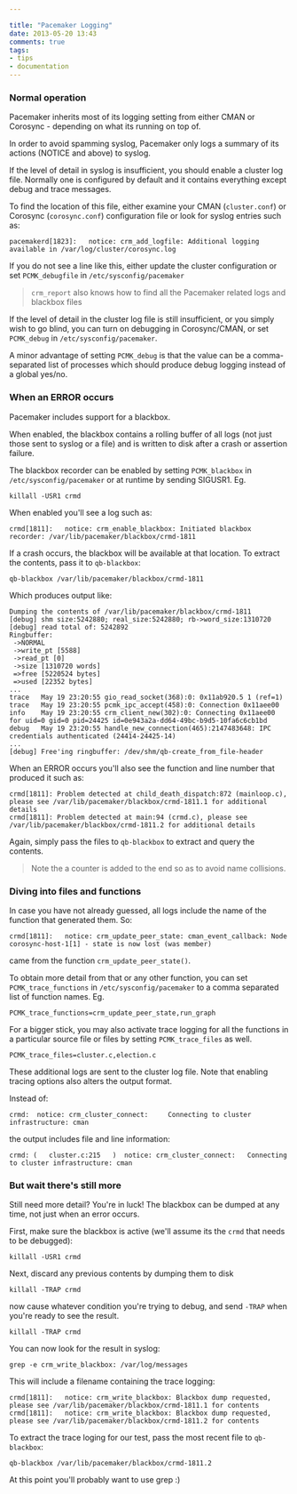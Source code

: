 ```yaml
---

title: "Pacemaker Logging"
date: 2013-05-20 13:43
comments: true
tags:
- tips
- documentation
---
```


### Normal operation

Pacemaker inherits most of its logging setting from either CMAN or
Corosync - depending on what its running on top of.

In order to avoid spamming syslog, Pacemaker only logs a summary of
its actions (NOTICE and above) to syslog.

If the level of detail in syslog is insufficient, you should enable a
cluster log file.  Normally one is configured by default and it
contains everything except debug and trace messages.

To find the location of this file, either examine your CMAN
(`cluster.conf`) or Corosync (`corosync.conf`) configuration file or
look for syslog entries such as:

    pacemakerd[1823]:   notice: crm_add_logfile: Additional logging available in /var/log/cluster/corosync.log

If you do not see a line like this, either update the cluster
configuration or set `PCMK_debugfile` in `/etc/sysconfig/pacemaker`

> `crm_report` also knows how to find all the Pacemaker related logs
> and blackbox files

If the level of detail in the cluster log file is still insufficient,
or you simply wish to go blind, you can turn on debugging in
Corosync/CMAN, or set `PCMK_debug` in `/etc/sysconfig/pacemaker`.

A minor advantage of setting `PCMK_debug` is that the value can be a
comma-separated list of processes which should produce debug logging
instead of a global yes/no.

### When an ERROR occurs

Pacemaker includes support for a blackbox.

When enabled, the blackbox contains a rolling buffer of all logs (not
just those sent to syslog or a file) and is written to disk after a
crash or assertion failure.

The blackbox recorder can be enabled by setting `PCMK_blackbox` in
`/etc/sysconfig/pacemaker` or at runtime by sending SIGUSR1. Eg.

    killall -USR1 crmd

When enabled you'll see a log such as:

    crmd[1811]:   notice: crm_enable_blackbox: Initiated blackbox recorder: /var/lib/pacemaker/blackbox/crmd-1811

If a crash occurs, the blackbox will be available at that location.
To extract the contents, pass it to `qb-blackbox`:

    qb-blackbox /var/lib/pacemaker/blackbox/crmd-1811

Which produces output like:

    Dumping the contents of /var/lib/pacemaker/blackbox/crmd-1811
    [debug] shm size:5242880; real_size:5242880; rb->word_size:1310720
    [debug] read total of: 5242892
    Ringbuffer:
     ->NORMAL
     ->write_pt [5588]
     ->read_pt [0]
     ->size [1310720 words]
     =>free [5220524 bytes]
     =>used [22352 bytes]
    ...
    trace   May 19 23:20:55 gio_read_socket(368):0: 0x11ab920.5 1 (ref=1)
    trace   May 19 23:20:55 pcmk_ipc_accept(458):0: Connection 0x11aee00
    info    May 19 23:20:55 crm_client_new(302):0: Connecting 0x11aee00 for uid=0 gid=0 pid=24425 id=0e943a2a-dd64-49bc-b9d5-10fa6c6cb1bd
    debug   May 19 23:20:55 handle_new_connection(465):2147483648: IPC credentials authenticated (24414-24425-14)
    ...
    [debug] Free'ing ringbuffer: /dev/shm/qb-create_from_file-header

When an ERROR occurs you'll also see the function and line number that produced it such as:

    crmd[1811]: Problem detected at child_death_dispatch:872 (mainloop.c), please see /var/lib/pacemaker/blackbox/crmd-1811.1 for additional details
    crmd[1811]: Problem detected at main:94 (crmd.c), please see /var/lib/pacemaker/blackbox/crmd-1811.2 for additional details

Again, simply pass the files to `qb-blackbox` to extract and query the contents.

> Note the a counter is added to the end so as to avoid name collisions.

### Diving into files and functions

In case you have not already guessed, all logs include the name of the
function that generated them.  So:

    crmd[1811]:   notice: crm_update_peer_state: cman_event_callback: Node corosync-host-1[1] - state is now lost (was member)

came from the function `crm_update_peer_state()`.

To obtain more detail from that or any other function, you can set
`PCMK_trace_functions` in `/etc/sysconfig/pacemaker` to a comma
separated list of function names. Eg.

    PCMK_trace_functions=crm_update_peer_state,run_graph

For a bigger stick, you may also activate trace logging for all the
functions in a particular source file or files by setting
`PCMK_trace_files` as well.

    PCMK_trace_files=cluster.c,election.c

These additional logs are sent to the cluster log file.
Note that enabling tracing options also alters the output format.

Instead of:

    crmd:  notice: crm_cluster_connect: 	Connecting to cluster infrastructure: cman

the output includes file and line information:

    crmd: (   cluster.c:215   )  notice: crm_cluster_connect: 	Connecting to cluster infrastructure: cman


### But wait there's still more

Still need more detail?  You're in luck!  The blackbox can be dumped
at any time, not just when an error occurs.

First, make sure the blackbox is active (we'll assume its the `crmd` that needs to be debugged):

    killall -USR1 crmd

Next, discard any previous contents by dumping them to disk

    killall -TRAP crmd

now cause whatever condition you're trying to debug, and send `-TRAP`
when you're ready to see the result.

    killall -TRAP crmd

You can now look for the result in syslog:

    grep -e crm_write_blackbox: /var/log/messages

This will include a filename containing the trace logging:

    crmd[1811]:   notice: crm_write_blackbox: Blackbox dump requested, please see /var/lib/pacemaker/blackbox/crmd-1811.1 for contents
    crmd[1811]:   notice: crm_write_blackbox: Blackbox dump requested, please see /var/lib/pacemaker/blackbox/crmd-1811.2 for contents

To extract the trace loging for our test, pass the most recent file to `qb-blackbox`:

    qb-blackbox /var/lib/pacemaker/blackbox/crmd-1811.2

At this point you'll probably want to use grep :)
